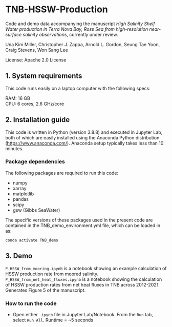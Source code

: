 # TNB-HSSW-Production
Code and demo data accompanying the manuscript *High Salinity Shelf Water production in Terra Nova Bay, Ross Sea from high-resolution near-surface salinity observations*, currently under review.

Una Kim Miller, Christopher J. Zappa, Arnold L. Gordon, Seung Tae Yoon, Craig Stevens, Won Sang Lee

License: Apache 2.0 License

## 1. System requirements

This code runs easily on a laptop computer with the following specs:

RAM: 16 GB <br>
CPU: 6 cores, 2.6 GHz/core

## 2. Installation guide

This code is written in Python (version 3.8.8) and executed in Jupyter Lab, both of which are easily installed using the Anaconda Python distribution (<https://www.anaconda.com/>). Anaconda setup typically takes less than 10 minutes.
<br>
### Package dependencies
The following packages are required to run this code:
- numpy 
- xarray 
- matplotlib 
- pandas 
- scipy
- gsw (Gibbs SeaWater)

The specific versions of these packages used in the present code are contained in the TNB_demo_environment.yml file, which can be loaded in as:

`conda activate TNB_demo`

## 3. Demo

`P_HSSW_from_mooring.ipynb` is a notebook showing an example calculation of HSSW production rate from moored salinity. <br>
`P_HSSW_from_net_heat_fluxes.ipynb` is a notebook showing the calculation of HSSW production rates from net heat fluxes in TNB across 2012-2021. Generates Figure 5 of the manuscript. <br>

### How to run the code
- Open either `.ipynb` file in Jupyter Lab/Notebook. From the `Run` tab, select `Run All`. Runtime = ~5 seconds

